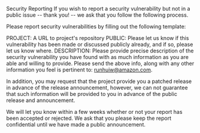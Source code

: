 Security Reporting
If you wish to report a security vulnerability but not in a public issue -- thank you! -- we ask that you follow the following process.

Please report security vulnerabilities by filling out the following template:

PROJECT: A URL to project's repository
PUBLIC: Please let us know if this vulnerability has been made or discussed publicly already, and if so, please let us know where.
DESCRIPTION: Please provide precise description of the security vulnerability you have found with as much information as you are able and willing to provide.
Please send the above info, along with any other information you feel is pertinent to: runhuiw@amazon.com.

In addition, you may request that the project provide you a patched release in advance of the release announcement, however, we can not guarantee that such information will be provided to you in advance of the public release and announcement.

We will let you know within a few weeks whether or not your report has been accepted or rejected. We ask that you please keep the report confidential until we have made a public announcement.
